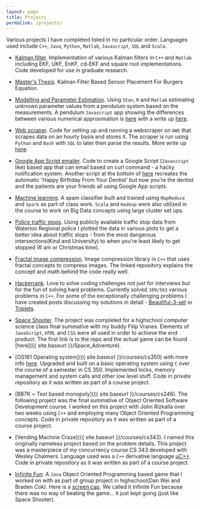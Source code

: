 ```yaml
---
layout: page
title: Projects
permalink: /projects/
---
```


Various projects I have completed listed in no particular order. Languages used include `C++`, `Java`, `Python`, `Matlab`, `Javascript`, `SQL` and `Scala`.

 - [Kalman filter](https://github.com/mannyray/KalmanFilter). Implementation of various Kalman filters in `C++` and `Matlab` including EKF, UKF, EnKF, cd-EKF and square root implementations. Code developed for use in graduate research. 
 
 - [Master's Thesis](https://uwspace.uwaterloo.ca/handle/10012/14740). Kalman Filter Based Sensor Placement For Burgers Equation.
 
 - [Modelling and Parameter Estimation](https://szonov.com/programming/2019/06/19/stan-working-with-stans/). Using `Stan`, `R` and `Matlab` estimating unknown parameter values from a pendulum system based on the measurements. A pendulum `Javascript` app showing the differences between various numerical approximation is [here](https://szonov.com/pendulum/simple_pendulum/index.html) with a write up [here](https://szonov.com/programming/2016/12/20/pendulum/).
 
 - [Web scraper](https://github.com/mannyray/automaticWebScraper). Code for setting up and running a webscraper on `AWS` that scrapes data on an hourly basis and stores it. The scraper is run using `Python` and `Bash` with `SQL` to later then parse the results. More write up [here](https://szonov.com/programming/2018/12/06/simple-scraper/).
 
 - [Google App Script emailer](https://szonov.com/programming/2017/07/16/Creating-a-notification/). Code to create a Google Script (`Javascript` like) based app that can email based on curl command - a hacky notification system. Another script at the bottom of [here](https://szonov.com/programming/2016/12/20/pendulum/) recreates the automatic 'Happy Birthday From Your Dentist' but now you're the dentist and the patients are your friends all using Google App scripts. 
 
 - [Machine learning](https://lintool.github.io/bigdata-2017w/assignment6.html). A spam classifier built and trained using `MapReduce` and `Spark` as part of class work. `Scala` and `Hadoop` were also utilized in the course to work on Big Data concepts using large cluster set ups.
 
 - [Police traffic stops](https://szonov.com/programming/2017/03/14/Some-graphs/). Using publicly available traffic stop data from Waterloo Regional police I plotted the data in various plots to get a better idea about traffic stops - from the most dangerous intersections(Kind and University) to when you're least likely to get stopped (6 am or Christmas time).
 
  - [Fractal image compression](https://github.com/mannyray/fractalMapping). Image compression library in `C++` that uses fractal concepts to compress images. The linked repository explains the concept and math behind the code really well.
 
 - [Hackerrank](https://www.hackerrank.com/mannyray). Love to solve coding challenges not just for interviews but for the fun of solving hard problems. Currently solved  `109/563` various problems in `C++`. For some of the exceptionally challenging problems I have created posts discussing my solutions in detail - [Beautiful-3-set](https://szonov.com/programming/2017/07/14/Beautiful-3-set/) or [Triplets](https://szonov.com/programming/2016/08/29/triplets/).

- [Space Shooter](https://github.com/fvranes/Space_Adventure). The project was completed for a highschool computer science class final summative with my buddy Filip Vranes. Elements of `JavaScript`, `HTML` and `CSS` were all used in order to achieve the end product. The first link is to the repo and the actual game can be found [here]({{ site.baseurl }}/Space_Adventure).

 - [OS161 Operating system]({{ site.baseurl }}/courses/cs350) with more info [here](http://os161.eecs.harvard.edu/). Upgraded and built on a basic operating system using `C` over the course of a semester in CS 350. Implemented locks, memory management and system calls and other low level stuff. Code in private repository as it was written as part of a course project.

- [BB7K ~ Text based monopoly]({{ site.baseurl }}/courses/cs246). The following project was the final summative of Object Oriented Software Development course. I worked on this project with John Rizkalla over two weeks using `C++` and employing many Object Oriented Programming concepts. Code in private repository as it was written as part of a course project.

- [Vending Machine Craze]({{ site.baseurl }}/courses/cs343). I named this originally nameless project based on the problem details. This project was a masterpiece of my concurrency course CS 343 developed with Wesley Chalmers. Language used was a `C++` derivative language [μC++](https://www.student.cs.uwaterloo.ca/~cs343/codeExamples.shtml#ucpp).  Code in private repository as it was written as part of a course project.

 - [Infinite Fun](https://github.com/mannyray/InfiniteFun): A `Java` Object Oriented Programming based game that I worked on with as part of group project in highschool(Dan Wei and Braden Cok). Here is a [screen cap](https://szonov.com/assets/platform.png). We called it Infinite Fun because there was no way of beating the game... it just kept going (just like Space Shooter).
